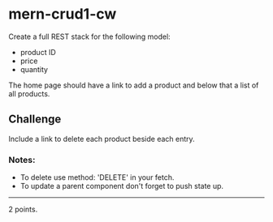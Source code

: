 # mern-crud1-cw

Create a full REST stack for the following model:
- product ID
- price
- quantity

The home page should have a link to add a product and below that a list of all products.

## Challenge
Include a link to delete each product beside each entry.

### Notes:

- To delete use method: 'DELETE' in your fetch.
- To update a parent component don't forget to push state up.
<hr>
2 points.